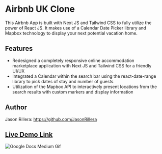 # Airbnb UK Clone

This Airbnb App is built with Next JS and Tailwind CSS to fully utilize the power of React JS. It makes use of a Calendar Date Picker library and Mapbox technology to display your next potential vacation home.

## Features

- Redesigned a completely responsive online accommodation marketplace application with Next JS and Tailwind CSS for a friendly UI/UX
- Integrated a Calendar within the search bar using the react-date-range library to pick dates of stay and number of guests
- Utilization of the Mapbox API to interactively present locations from the search results with custom markers and display information

## Author

Jason Rillera: https://github.com/JasonRillera

## [Live Demo Link](https://airbnb-clone-six-omega.vercel.app/)

![Google Docs Medium Gif](airbnbgif.gif)

##
